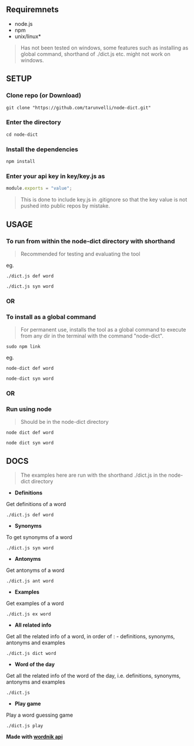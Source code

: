## Requiremnets

+ node.js
+ npm
+ unix/linux*

> Has not been tested on windows, some features such as installing as global command, shorthand of ./dict.js etc. might not work on windows.  

## SETUP

### Clone repo (or Download)
```shell
git clone "https://github.com/tarunvelli/node-dict.git"
```
### Enter the directory
```shell
cd node-dict
```
### Install the dependencies
```shell
npm install
```
### Enter your api key in key/key.js as
```javascript
module.exports = "value";
```
> This is done to include key.js in .gitignore so that the key value is not pushed into public repos by mistake.

## USAGE

### To run from within the node-dict directory with shorthand
> Recommended for testing and evaluating the tool

eg.
```shell
./dict.js def word

./dict.js syn word
```
### OR

### To install as a global command
> For permanent use, installs the tool as a global command to execute from any dir in the terminal with the command "node-dict".

```shell
sudo npm link
```


eg.
```shell
node-dict def word

node-dict syn word
```

### OR

### Run using node  
> Should be in the node-dict directory 

```shell
node dict def word

node dict syn word
```
## DOCS
> The examples here are run with the shorthand ./dict.js in the node-dict directory

+ **Definitions**

Get definitions of a word
```shell
./dict.js def word
```

+ **Synonyms**

To get synonyms of a word
```shell
./dict.js syn word
```

+ **Antonyms**

Get antonyms of a word
```shell
./dict.js ant word
```

+ **Examples**

Get examples of a word
```shell
./dict.js ex word
```

+ **All related info**

Get all the related info of a word,
in order of : - definitions, synonyms, antonyms and examples
```shell
./dict.js dict word
```

+ **Word of the day**

Get all the related info of the word of the day,
i.e. definitions, synonyms, antonyms and examples
```shell
./dict.js
```

+ **Play game**

Play a word guessing game
```shell
./dict.js play
```



**Made with [wordnik api](http://developer.wordnik.com/docs.html)**
